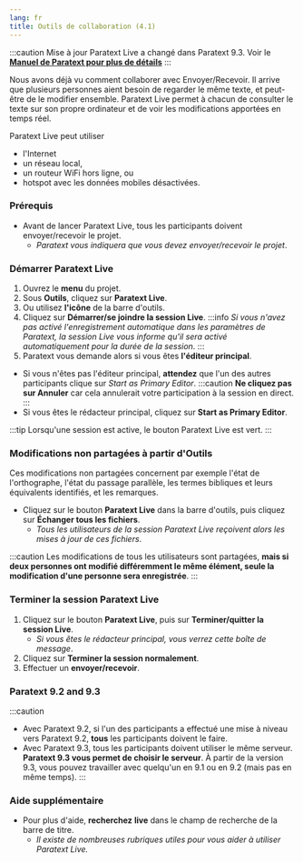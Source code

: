 ```yaml
---
lang: fr
title: Outils de collaboration (4.1)
---
```


:::caution Mise à jour
Paratext Live a changé dans Paratext 9.3. Voir le [**Manuel de Paratext pour plus de détails**](https://manual.paratext.org/fr/Training-Manual/Stage-4/Collaboration-tools)
:::

Nous avons déjà vu comment collaborer avec Envoyer/Recevoir. Il arrive que plusieurs personnes aient besoin de regarder le même texte, et peut-être de le modifier ensemble. Paratext Live permet à chacun de consulter le texte sur son propre ordinateur et de voir les modifications apportées en temps réel.

Paratext Live peut utiliser

-  l'Internet
-  un réseau local,
-  un routeur WiFi hors ligne, ou
-  hotspot avec les données mobiles désactivées.

### Prérequis

-  Avant de lancer Paratext Live, tous les participants doivent envoyer/recevoir le projet.
   -  *Paratext vous indiquera que vous devez envoyer/recevoir le projet*.

### Démarrer Paratext Live

1.  Ouvrez le **menu** du projet.
1.  Sous **Outils**, cliquez sur **Paratext Live**.
1.  Ou utilisez **l'icône** de la barre d'outils.
1.  Cliquez sur **Démarrer/se joindre la session Live**.
:::info
*Si vous n'avez pas activé l'enregistrement automatique dans les paramètres de Paratext, la session Live vous informe qu'il sera activé automatiquement pour la durée de la session*.
:::
1.  Paratext vous demande alors si vous êtes **l'éditeur principal**.
   -  Si vous n'êtes pas l'éditeur principal, **attendez** que l'un des autres participants clique sur *Start as Primary Editor*.
:::caution
**Ne cliquez pas sur Annuler** car cela annulerait votre participation à la session en direct.
:::
   -  Si vous êtes le rédacteur principal, cliquez sur **Start as Primary Editor**.

:::tip
Lorsqu'une session est active, le bouton Paratext Live est vert.
:::
### Modifications non partagées à partir d'Outils

Ces modifications non partagées concernent par exemple l'état de l'orthographe, l'état du passage parallèle, les termes bibliques et leurs équivalents identifiés, et les remarques.

-  Cliquez sur le bouton **Paratext Live** dans la barre d'outils, puis cliquez sur **Échanger tous les fichiers**.
     -  *Tous les utilisateurs de la session Paratext Live reçoivent alors les mises à jour de ces fichiers*.

:::caution
Les modifications de tous les utilisateurs sont partagées, **mais si deux personnes ont modifié différemment le même élément, seule la modification d'une personne sera enregistrée**.
:::

### Terminer la session Paratext Live

1.  Cliquez sur le bouton **Paratext Live**, puis sur **Terminer/quitter la session Live**.
     -  *Si vous êtes le rédacteur principal, vous verrez cette boîte de message*.
1.  Cliquez sur **Terminer la session normalement**.
1.  Effectuer un **envoyer/recevoir**.

### Paratext 9.2 and 9.3
:::caution
- Avec Paratext 9.2, si l'un des participants a effectué une mise à niveau vers Paratext 9.2, **tous** les participants doivent le faire. 
- Avec Paratext 9.3, tous les participants doivent utiliser le même serveur. **Paratext 9.3 vous permet de choisir le serveur**. À partir de la version 9.3, vous pouvez travailler avec quelqu'un en 9.1 ou en 9.2 (mais pas en même temps).
:::

### Aide supplémentaire

-  Pour plus d'aide, **recherchez** **live** dans le champ de recherche de la barre de titre.
   -  *Il existe de nombreuses rubriques utiles pour vous aider à utiliser Paratext Live.*
